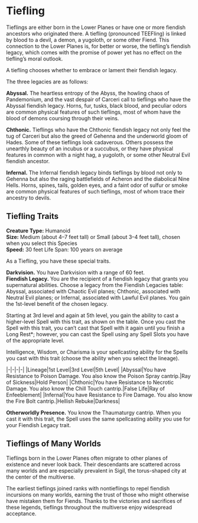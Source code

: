 # Tiefling

Tieflings are either born in the Lower Planes or have one or more fiendish ancestors who originated there.
A tiefling (pronounced TEEFling) is linked by blood to a devil, a demon, a yugoloth, or some other Fiend.
This connection to the Lower Planes is, for better or worse, the tiefling’s fiendish legacy, which comes with the promise of power yet has no effect on the tiefling’s moral outlook.

A tiefling chooses whether to embrace or lament their fiendish legacy.

The three legacies are as follows:

**Abyssal.** The heartless entropy of the Abyss, the howling chaos of Pandemonium, and the vast despair of Carceri call to tieflings who have the Abyssal fiendish legacy.
Horns, fur, tusks, black blood, and peculiar odors are common physical features of such tieflings, most of whom have the blood of demons coursing through their veins.

**Chthonic.** Tieflings who have the Chthonic fiendish legacy not only feel the tug of Carceri but also the greed of Gehenna and the underworld gloom of Hades.
Some of these tieflings look cadaverous.
Others possess the unearthly beauty of an incubus or a succubus, or they have physical features in common with a night hag, a yugoloth, or some other Neutral Evil fiendish ancestor.

**Infernal.** The Infernal fiendish legacy binds tieflings by blood not only to Gehenna but also the raging battlefields of Acheron and the diabolical Nine Hells.
Horns, spines, tails, golden eyes, and a faint odor of sulfur or smoke are common physical features of such tieflings, most of whom trace their ancestry to devils.

## Tiefling Traits

**Creature Type:** Humanoid  
**Size:** Medium (about 4–7 feet tall) or Small (about 3–4 feet tall), chosen when you select this Species  
**Speed:** 30 feet Life Span: 100 years on average

As a Tiefling, you have these special traits.

**Darkvision.** You have Darkvision with a range of 60 feet.  
**Fiendish Legacy.** You are the recipient of a fiendish legacy that grants you supernatural abilities.
Choose a legacy from the Fiendish Legacies table: Abyssal, associated with Chaotic Evil planes; Chthonic, associated with Neutral Evil planes; or Infernal, associated with Lawful Evil planes.
You gain the 1st-level benefit of the chosen legacy.

Starting at 3rd level and again at 5th level, you gain the ability to cast a higher-level Spell with this trait, as shown on the table.
Once you cast the Spell with this trait, you can’t cast that Spell with it again until you finish a Long Rest*; however, you can cast the Spell using any Spell Slots you have of the appropriate level.

Intelligence, Wisdom, or Charisma is your spellcasting ability for the Spells you cast with this trait (choose the ability when you select the lineage).

|-|-|-|-|
|Lineage|1st Level|3rd Level|5th Level|
|Abyssal|You have Resistance to Poison Damage. You also know the Poison Spray cantrip.|Ray of Sickness|Hold Person|
|Chthonic|You have Resistance to Necrotic Damage. You also know the Chill Touch cantrip.|False Life|Ray of Enfeeblement|
|Infernal|You have Resistance to Fire Damage. You also know the Fire Bolt cantrip.|Hellish Rebuke|Darkness|

**Otherworldly Presence.** You know the Thaumaturgy cantrip.
When you cast it with this trait, the Spell uses the same spellcasting ability you use for your Fiendish Legacy trait.

## Tieflings of Many Worlds

Tieflings born in the Lower Planes often migrate to other planes of existence and never look back.
Their descendants are scattered across many worlds and are especially prevalent in Sigil, the torus-shaped city at the center of the multiverse.

The earliest tieflings joined ranks with nontieflings to repel fiendish incursions on many worlds, earning the trust of those who might otherwise have mistaken them for Fiends.
Thanks to the victories and sacrifices of these legends, tieflings throughout the multiverse enjoy widespread acceptance.
